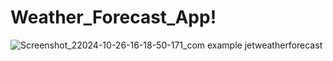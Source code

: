 # Weather_Forecast_App!
![Screenshot_22024-10-26-16-18-50-171_com example jetweatherforecast](https://github.com/user-attachments/assets/5bdbec20-7630-4ebf-9837-55c9072cdd8b)


